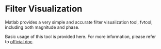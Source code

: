 # Filter Visualization

Matlab provides a very simple and accurate filter visualization tool, fvtool, including both magnitude and phase. 

Basic usage of this tool is provided here. 
For more information, please refer to [official doc](https://www.mathworks.com/help/signal/ref/fvtool.html).
